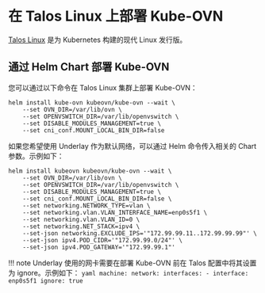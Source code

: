 # 在 Talos Linux 上部署 Kube-OVN

[Talos Linux](https://github.com/siderolabs/talos) 是为 Kubernetes 构建的现代 Linux 发行版。

## 通过 Helm Chart 部署 Kube-OVN

您可以通过以下命令在 Talos Linux 集群上部署 Kube-OVN：

```shell
helm install kube-ovn kubeovn/kube-ovn --wait \
    --set OVN_DIR=/var/lib/ovn \
    --set OPENVSWITCH_DIR=/var/lib/openvswitch \
    --set DISABLE_MODULES_MANAGEMENT=true \
    --set cni_conf.MOUNT_LOCAL_BIN_DIR=false
```

如果您希望使用 Underlay 作为默认网络，可以通过 Helm 命令传入相关的 Chart 参数。示例如下：

```shell
helm install kubeovn kubeovn/kube-ovn --wait \
    --set OVN_DIR=/var/lib/ovn \
    --set OPENVSWITCH_DIR=/var/lib/openvswitch \
    --set DISABLE_MODULES_MANAGEMENT=true \
    --set cni_conf.MOUNT_LOCAL_BIN_DIR=false \
    --set networking.NETWORK_TYPE=vlan \
    --set networking.vlan.VLAN_INTERFACE_NAME=enp0s5f1 \
    --set networking.vlan.VLAN_ID=0 \
    --set networking.NET_STACK=ipv4 \
    --set-json networking.EXCLUDE_IPS='"172.99.99.11..172.99.99.99"' \
    --set-json ipv4.POD_CIDR='"172.99.99.0/24"' \
    --set-json ipv4.POD_GATEWAY='"172.99.99.1"'
```

!!! note
    Underlay 使用的网卡需要在部署 Kube-OVN 前在 Talos 配置中将其设置为 ignore。示例如下：
    ```yaml
    machine:
      network:
        interfaces:
          - interface: enp0s5f1
            ignore: true
    ```
